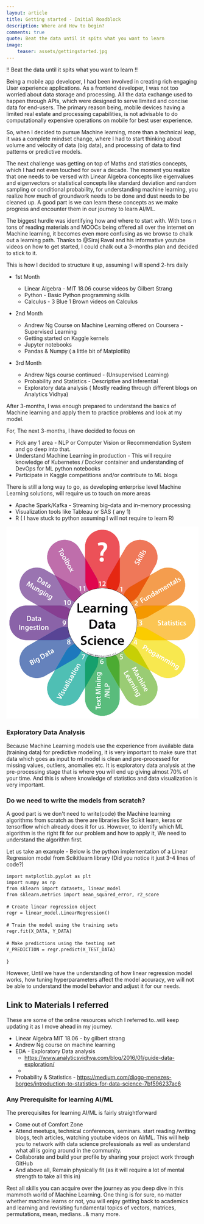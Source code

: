 ```yaml
---
layout: article
title: Getting started - Initial Roadblock
description: Where and How to begin?
comments: true
quote: Beat the data until it spits what you want to learn
image:
    teaser: assets/gettingstarted.jpg
---
```

!! Beat the data until it spits what you want to learn !!

Being a mobile app developer, I had been involved in creating rich engaging User experience applications. As a frontend developer, I was not too worried about data storage and processing. All the data exchange used to happen through APIs, which were designed to serve limited and concise data for end-users. The primary reason being, mobile devices having a limited real estate and processing capabilities, is not advisable to do computationally expensive operations on mobile for best user experience.

So, when I decided to pursue Machine learning, more than a technical leap, it was a complete mindset change, where I had to start thinking about volume and velocity of data (big data), and processing of data to find patterns or predictive models.

The next challenge was getting on top of Maths and statistics concepts, which I had not even touched for over a decade. The moment you realize that one needs to be versed with Linear Algebra concepts like eigenvalues and eigenvectors or statistical concepts like standard deviation and random sampling or conditional probability, for understanding machine learning, you realize how much of groundwork needs to be done and dust needs to be cleaned up. A good part is we can learn these concepts as we make progress and encounter them in our journey to learn AI/ML.

The biggest hurdle was identifying how and where to start with. With tons n tons of reading materials and MOOCs being offered all over the internet on Machine learning, it becomes even more confusing as we browse to chalk out a learning path. Thanks to @Siraj Raval and his informative youtube videos on how to get started, I could chalk out a 3-months plan and decided to stick to it.

This is how I decided to structure it up, assuming I will spend 2-hrs daily

- 1st Month
   - Linear Algebra - MIT 18.06 course videos by Gilbert Strang
   - Python - Basic Python programming skills
   - Calculus - 3 Blue 1 Brown videos on Calculus

- 2nd Month
   - Andrew Ng Course on Machine Learning offered on Coursera - Supervised Learning
   - Getting started on Kaggle kernels
   - Jupyter notebooks 
   - Pandas & Numpy ( a little bit of Matplotlib)

- 3rd Month
  - Andrew Ngs course continued - (Unsupervised  Learning)
  - Probability and Statistics - Descriptive and Inferential
  - Exploratory data analysis ( Mostly reading through different blogs on Analytics Vidhya)

After 3-months, I was enough prepared to understand the basics of Machine learning and apply them to practice problems and look at my model.

For, The next 3-months, I have decided to focus on
   - Pick any 1 area - NLP or Computer Vision or Recommendation System and go deep into that.
   - Understand Machine Learning in production - This will require knowledge of Kubernetes / Docker container and understanding of DevOps for ML python notebooks
   - Participate in Kaggle competitions and/or contribute to ML blogs
  
There is still a long way to go, as developing enterprise level Machine Learning solutions, will require us to touch on more areas
  - Apache Spark/Kafka - Streaming big-data and in-memory processing
  - Visualization tools like Tableau or SAS ( any 1)
  - R ( I have stuck to python assuming I will not require to learn R)



![introduction](/images/assets/intro.png)

### Exploratory Data Analysis

Because Machine Learning models use the experience from available data (training data) for predictive modeling, it is very important to make sure that data which goes as input to ml model is clean and pre-processed for missing values, outliers, anomalies etc. It is exploratory data analysis at the pre-processing stage that is where you will end up giving almost 70% of your time. And this is where knowledge of statistics and data visualization is very important.

### Do we need to write the models from scratch?

A good part is we don't need to write(code) the Machine learning algorithms from scratch as there are libraries like Scikit learn, keras or tensorflow which already does it for us. However, to identify which ML algorithm is the right fit for our problem and how to apply it, We need to understand the algorithm first. 

Let us take an example - Below is the python implementation of a Linear Regression model from Scikitlearn library (Did you notice it just 3-4 lines of code?) 

```
import matplotlib.pyplot as plt
import numpy as np
from sklearn import datasets, linear_model
from sklearn.metrics import mean_squared_error, r2_score

# Create linear regression object
regr = linear_model.LinearRegression()

# Train the model using the training sets
regr.fit(X_DATA, Y_DATA)

# Make predictions using the testing set
Y_PREDICTION = regr.predict(X_TEST_DATA)

}
```

However, Until we have the understanding of how linear regression model works, how tuning hyperparameters affect the model accuracy, we will not be able to understand the model behavior and adjust it for our needs. 

## Link to Materials I referred

These are some of the online resources which I referred to..will keep updating it as I move ahead in my journey.

  - Linear Algebra MIT 18.06 - by gilbert strang
  - Andrew Ng course on machine learning
  - EDA - Exploratory Data analysis
    - https://www.analyticsvidhya.com/blog/2016/01/guide-data-exploration/
    - 
  - Probability & Statistics - https://medium.com/diogo-menezes-borges/introduction-to-statistics-for-data-science-7bf596237ac6

### Any Prerequisite for learning AI/ML


The prerequisites for learning AI/ML is fairly straightforward

- Come out of Comfort Zone
- Attend meetups, technical conferences, seminars. start reading /writing blogs, tech articles, watching youtube videos on AI/ML. This will help you to network with data science professionals as well as understand what all is going around in the community.
- Collaborate and build your profile by sharing your project work through GitHub
- And above all, Remain physically fit (as it will require a lot of mental strength to take all this in)

Rest all skills you can acquire over the journey as you deep dive in this mammoth world of Machine Learning. One thing is for sure, no matter whether machine learns or not, you will enjoy getting back to academics and learning and revisiting fundamental topics of vectors, matrices, permutations, mean, medians...& many more.


